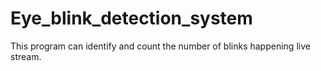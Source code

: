 # Eye_blink_detection_system
This program can identify and count the number of blinks happening live stream.
